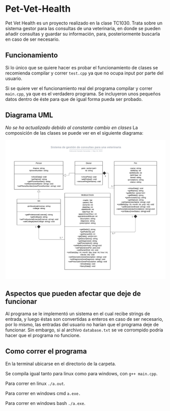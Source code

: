 # Pet-Vet-Health
 
Pet Vet Health es un proyecto realizado en la clase TC1030. Trata sobre un sistema gestor para las consultas de una veterinaria, en donde se pueden añadir consultas y guardar su información, para, posteriormente buscarla en caso de ser necesario.

## Funcionamiento
Si lo único que se quiere hacer es probar el funcionamiento de clases se recomienda compilar y correr `test.cpp` ya que no ocupa input por parte del usuario. 

Si se quiere ver el funcionamiento real del programa compilar y correr `main.cpp`, ya que es el verdadero programa. Se incluyeron unos pequeños datos dentro de éste para que de igual forma pueda ser probado.

## Diagrama UML
*No se ha actualizado debido al constante cambio en clases*
La composición de las clases se puede ver en el siguiente diagrama:

![](UML.jpeg)

## Aspectos que pueden afectar que deje de funcionar
Al programa se le implementó un sistema en el cual recibe strings de entrada, y luego éstas son convertidas a enteros en caso de ser necesario, por lo mismo, las entradas del usuario no harían que el programa deje de funcionar. Sin embargo, si al archivo `database.txt` se ve corrompido podría hacer que el programa no funcione.

## Como correr el programa

En la terminal ubicarse en el directorio de la carpeta.

Se compila igual tanto para linux como para windows, con `g++ main.cpp`.

Para correr en linux `./a.out`.

Para correr en windows cmd `a.exe.`

Para correr en windows bash `./a.exe`.